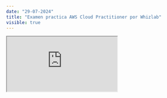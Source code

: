 ```yaml
---
date: "29-07-2024"
title: "Examen practica AWS Cloud Practitioner por Whizlab"
visible: true
---
```

<iframe src="https://www.youtube.com/embed/H62Lta_efr0" allowfullscreen></iframe>
